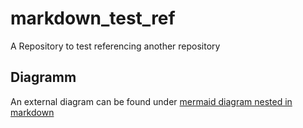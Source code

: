 # markdown_test_ref
A Repository to test referencing another repository

## Diagramm
An external diagram can be found under [mermaid diagram nested in markdown](https://raw.githubusercontent.com/LukasGold/markdown_test_src/main/README.md##Diagramm)
